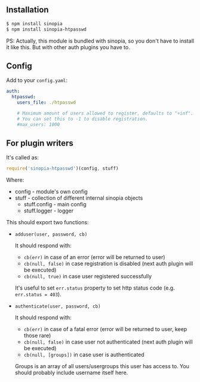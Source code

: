
## Installation

```sh
$ npm install sinopia
$ npm install sinopia-htpasswd
```

PS: Actually, this module is bundled with sinopia, so you don't have to install it like this. But with other auth plugins you have to.

## Config

Add to your `config.yaml`:

```yaml
auth:
  htpasswd:
    users_file: ./htpasswd

    # Maximum amount of users allowed to register, defaults to "+inf".
    # You can set this to -1 to disable registration.
    #max_users: 1000
```

## For plugin writers

It's called as:

```js
require('sinopia-htpasswd')(config, stuff)
```

Where:

 - config - module's own config
 - stuff - collection of different internal sinopia objects
   - stuff.config - main config
   - stuff.logger - logger

This should export two functions:

 - `adduser(user, password, cb)`
   
   It should respond with:
    - `cb(err)` in case of an error (error will be returned to user)
    - `cb(null, false)` in case registration is disabled (next auth plugin will be executed)
    - `cb(null, true)` in case user registered successfully
   
   It's useful to set `err.status` property to set http status code (e.g. `err.status = 403`).

 - `authenticate(user, password, cb)`
   
   It should respond with:
    - `cb(err)` in case of a fatal error (error will be returned to user, keep those rare)
    - `cb(null, false)` in case user not authenticated (next auth plugin will be executed)
    - `cb(null, [groups])` in case user is authenticated
   
   Groups is an array of all users/usergroups this user has access to. You should probably include username itself here.
   

